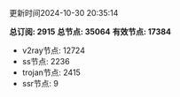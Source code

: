 更新时间2024-10-30 20:35:14

**总订阅: 2915**
**总节点: 35064**
**有效节点: 17384**
- v2ray节点: 12724
- ss节点: 2236
- trojan节点: 2415
- ssr节点: 9
